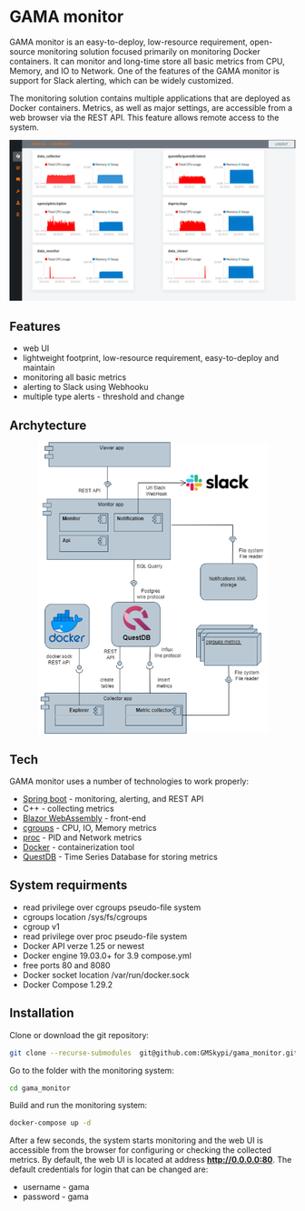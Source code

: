 # GAMA monitor

GAMA monitor is an easy-to-deploy, low-resource requirement, open-source monitoring solution focused primarily on monitoring Docker containers. It can monitor and long-time store all basic metrics from CPU, Memory, and IO to Network. One of the features of the GAMA monitor is support for Slack alerting, which can be widely customized.

The monitoring solution contains multiple applications that are deployed as Docker containers. Metrics, as well as major settings, are accessible from a web browser via the REST API. This feature allows remote access to the system.

<div align="center">
  <img alt="Archytecture" src="dashboard.png" width="705px"/>
</div>

## Features

- web UI 
- lightweight footprint, low-resource requirement, easy-to-deploy and maintain 
- monitoring all basic metrics
- alerting to Slack using Webhooku
- multiple type alerts - threshold and change

## Archytecture
<div align="center">
  <img alt="Archytecture" src="component_diagram.png" width="405px"/>
</div>


## Tech

GAMA monitor uses a number of technologies  to work properly:

- [Spring boot](https://spring.io/projects/spring-boot) - monitoring, alerting, and REST API 
- C++ - collecting metrics
- [Blazor WebAssembly](https://dotnet.microsoft.com/en-us/apps/aspnet/web-apps/blazor) - front-end
- [cgroups](https://man7.org/linux/man-pages/man7/cgroups.7.html) - CPU, IO, Memory metrics
- [proc](https://man7.org/linux/man-pages/man5/proc.5.html) - PID and Network metrics
- [Docker](https://www.docker.com/) - containerization tool 
- [QuestDB](https://questdb.io/) - Time Series Database for storing metrics


## System requirments
 - read privilege over cgroups pseudo-file system
 - cgroups location /sys/fs/cgroups
 - cgroup v1
 - read privilege over proc  pseudo-file system
 - Docker API verze 1.25 or newest
 - Docker engine 19.03.0+ for 3.9 compose.yml
 - free ports 80 and 8080
 - Docker socket location /var/run/docker.sock
 - Docker Compose 1.29.2

## Installation

Clone or download the git repository:

```bash
git clone --recurse-submodules  git@github.com:GMSkypi/gama_monitor.git 
```

Go to the folder with the monitoring system:
```bash
cd gama_monitor
```

Build and run the monitoring system:
```bash
docker-compose up -d 
```

After a few seconds, the system starts monitoring and the web UI is accessible from the browser for configuring or checking the collected metrics. By default, the web UI is located at address <strong>http://0.0.0.0:80</strong>. The default credentials for login that can be changed are:

 *   username - gama
 *   password - gama 


